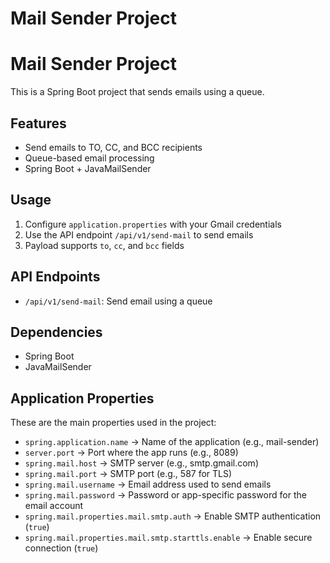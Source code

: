 # Mail Sender Project

# Mail Sender Project

This is a Spring Boot project that sends emails using a queue.

## Features
- Send emails to TO, CC, and BCC recipients
- Queue-based email processing
- Spring Boot + JavaMailSender

## Usage
1. Configure `application.properties` with your Gmail credentials
2. Use the API endpoint `/api/v1/send-mail` to send emails
3. Payload supports `to`, `cc`, and `bcc` fields

## API Endpoints
- `/api/v1/send-mail`: Send email using a queue

## Dependencies
- Spring Boot
- JavaMailSender

## Application Properties

These are the main properties used in the project:

- `spring.application.name` → Name of the application (e.g., mail-sender)
- `server.port` → Port where the app runs (e.g., 8089)
- `spring.mail.host` → SMTP server (e.g., smtp.gmail.com)
- `spring.mail.port` → SMTP port (e.g., 587 for TLS)
- `spring.mail.username` → Email address used to send emails
- `spring.mail.password` → Password or app-specific password for the email account
- `spring.mail.properties.mail.smtp.auth` → Enable SMTP authentication (`true`)
- `spring.mail.properties.mail.smtp.starttls.enable` → Enable secure connection (`true`)  



